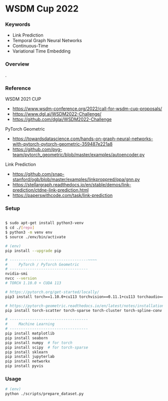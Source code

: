 

# WSDM Cup 2022


### Keywords
* Link Prediction
* Temporal Graph Neural Networks
* Continuous-Time
* Variational Time Embedding

### Overview
.




### Reference

WSDM 2021 CUP
* https://www.wsdm-conference.org/2022/call-for-wsdm-cup-proposals/
* https://www.dgl.ai/WSDM2022-Challenge/
* https://github.com/dglai/WSDM2022-Challenge

PyTorch Geometric
* https://towardsdatascience.com/hands-on-graph-neural-networks-with-pytorch-pytorch-geometric-359487e221a8
* https://github.com/pyg-team/pytorch_geometric/blob/master/examples/autoencoder.py

Link Prediction
* https://github.com/snap-stanford/ogb/blob/master/examples/linkproppred/ppa/gnn.py
* https://stellargraph.readthedocs.io/en/stable/demos/link-prediction/ctdne-link-prediction.html
* https://paperswithcode.com/task/link-prediction







### Setup
```bash

$ sudo apt-get install python3-venv
$ cd ./[repo]
$ python3 -m venv env
$ source ./env/bin/activate

# (env)
pip install --upgrade pip

# -----------------------------------~~~~
#     PyTorch / PyTorch Geometric
# -----------------------------------
nvidia-smi
nvcc --version
# TORCH 1.10.0 + CUDA 113

# https://pytorch.org/get-started/locally/
pip3 install torch==1.10.0+cu113 torchvision==0.11.1+cu113 torchaudio==0.10.0+cu113 -f https://download.pytorch.org/whl/cu113/torch_stable.html

# https://pytorch-geometric.readthedocs.io/en/latest/notes/installation.html
pip install torch-scatter torch-sparse torch-cluster torch-spline-conv torch-geometric -f https://data.pyg.org/whl/torch-1.10.0+cu113.html

# -----------------------------------
#     Machine Learning
# -----------------------------------
pip install matplotlib
pip install seaborn
pip install numpy  # for torch
pip install scipy  # for torch-sparse
pip install sklearn
pip install jupyterlab
pip install networkx
pip install pyvis

```


### Usage
```bash
# (env)
python ./scripts/prepare_dataset.py


```
















